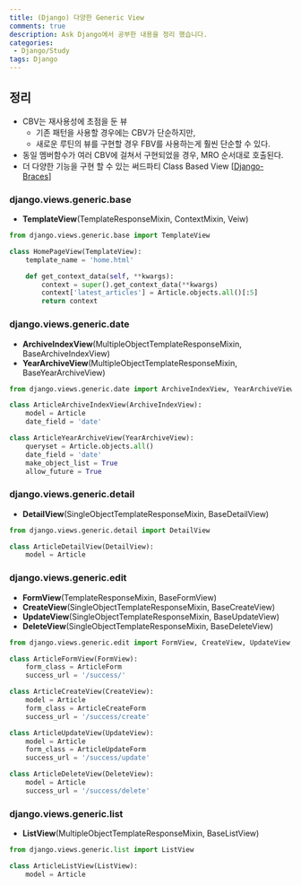 ```yaml
---
title: (Django) 다양한 Generic View
comments: true
description: Ask Django에서 공부한 내용을 정리 했습니다.
categories:
 - Django/Study
tags: Django 
---
```


## 정리

- CBV는 재사용성에 초점을 둔 뷰
    - 기존 패턴을 사용할 경우에는 CBV가 단순하지만,
    - 새로운 루틴의 뷰를 구현할 경우 FBV를 사용하는게 훨씬 단순할 수 있다.
- 동일 멤버함수가 여러 CBV에 걸쳐서 구현되었을 경우, MRO 순서대로 호출된다.
- 더 다양한 기능을 구현 할 수 있는 써드파티 Class Based View [[Django-Braces](http://django-braces.readthedocs.io/en/latest/)]

### django.views.generic.base
- **TemplateView**(TemplateResponseMixin, ContextMixin, Veiw)

```python
from django.views.generic.base import TemplateView

class HomePageView(TemplateView):
    template_name = 'home.html'

    def get_context_data(self, **kwargs):
        context = super().get_context_data(**kwargs)
        context['latest_articles'] = Article.objects.all()[:5]
        return context
```
### django.views.generic.date
- **ArchiveIndexView**(MultipleObjectTemplateResponseMixin, BaseArchiveIndexView)
- **YearArchiveView**(MultipleObjectTemplateResponseMixin, BaseYearArchiveView)

```python
from django.views.generic.date import ArchiveIndexView, YearArchiveView

class ArticleArchiveIndexView(ArchiveIndexView):
    model = Article
    date_field = 'date'

class ArticleYearArchiveView(YearArchiveView):
    queryset = Article.objects.all()
    date_field = 'date'
    make_object_list = True
    allow_future = True
```
### django.views.generic.detail
- **DetailView**(SingleObjectTemplateResponseMixin, BaseDetailView)
```python
from django.views.generic.detail import DetailView

class ArticleDetailView(DetailView):
    model = Article

```
### django.views.generic.edit
- **FormView**(TemplateResponseMixin, BaseFormView)
- **CreateView**(SingleObjectTemplateResponseMixin, BaseCreateView)
- **UpdateView**(SingleObjectTemplateResponseMixin, BaseUpdateView)
- **DeleteView**(SingleObjectTemplateResponseMixin, BaseDeleteView)
```python
from django.views.generic.edit import FormView, CreateView, UpdateView, DeleteView

class ArticleFormView(FormView):
    form_class = ArticleForm
    success_url = '/success/'

class ArticleCreateView(CreateView):
    model = Article
    form_class = ArticleCreateForm
    success_url = '/success/create'

class ArticleUpdateView(UpdateView):
    model = Article
    form_class = ArticleUpdateForm
    success_url = '/success/update'

class ArticleDeleteView(DeleteView):
    model = Article
    success_url = '/success/delete'
```
### django.views.generic.list
- **ListView**(MultipleObjectTemplateResponseMixin, BaseListView)
```python
from django.views.generic.list import ListView

class ArticleListView(ListView):
    model = Article
```